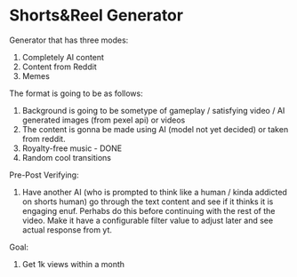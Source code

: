 # Shorts&Reel Generator
 Generator that has three modes:
 1. Completely AI content
 2. Content from Reddit
 3. Memes

 The format is going to be as follows:
 1. Background is going to be sometype of gameplay / satisfying video / AI generated images (from pexel api) or videos
 2. The content is gonna be made using AI (model not yet decided) or taken from reddit.
 3. Royalty-free music - DONE
 4. Random cool transitions

 Pre-Post Verifying:
 1. Have another AI (who is prompted to think like a human / kinda addicted on shorts human) go through the text content and see if it thinks it is engaging enuf. Perhabs do this before continuing with the rest of the video. Make it have a configurable filter value to adjust later and see actual response from yt.

 Goal:
 1. Get 1k views within a month